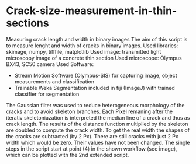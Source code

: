 # Crack-size-measurement-in-thin-sections
Measuring crack length and width in binary images
The aim of this script is to measure lenght and width of cracks in binary images. 
Used libraries: skimage, numpy, tifffile, matplotlib
Used image: transmitted light microscopy image of a concrete thin section 
Used microscope: Olympus BX43, SC50 camera
Used Software:
- Stream Motion Software (Olympus-SIS) for capturing image, object measurements and classification
- Trainable Weka Segmentation included in fiji (ImageJ) with trained classifier for segmentation

The Gaussian filter was used to reduce heterogeneous morphology of the cracks and to avoid skeleton branches.
Each Pixel remaning after the iterativ skeletoniazation is interpreted the median line of a crack and thus as crack length.
The results of the distance function multiplied by the skeleton are doubled to compute the crack width. To get the real width the shapes of the cracks are subtracted (by 2 Px). There are still cracks with just 2 Px width which would be zero. Their values have not been changed.
The single steps in the script start at point (4) in the shown workflow (see image), which can be plotted with the 2nd extended script.
